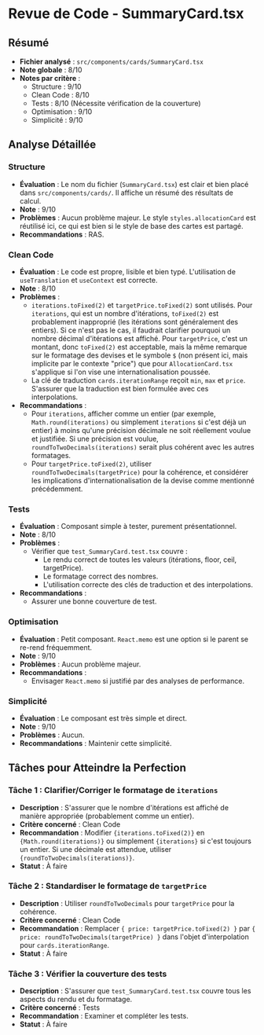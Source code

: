 # Revue de Code - SummaryCard.tsx

## Résumé
- **Fichier analysé** : `src/components/cards/SummaryCard.tsx`
- **Note globale** : 8/10
- **Notes par critère** :
  - Structure : 9/10
  - Clean Code : 8/10
  - Tests : 8/10 (Nécessite vérification de la couverture)
  - Optimisation : 9/10
  - Simplicité : 9/10

## Analyse Détaillée
### Structure
- **Évaluation** : Le nom du fichier (`SummaryCard.tsx`) est clair et bien placé dans `src/components/cards/`. Il affiche un résumé des résultats de calcul.
- **Note** : 9/10
- **Problèmes** : Aucun problème majeur. Le style `styles.allocationCard` est réutilisé ici, ce qui est bien si le style de base des cartes est partagé.
- **Recommandations** : RAS.

### Clean Code
- **Évaluation** : Le code est propre, lisible et bien typé. L'utilisation de `useTranslation` et `useContext` est correcte.
- **Note** : 8/10
- **Problèmes** :
    - `iterations.toFixed(2)` et `targetPrice.toFixed(2)` sont utilisés. Pour `iterations`, qui est un nombre d'itérations, `toFixed(2)` est probablement inapproprié (les itérations sont généralement des entiers). Si ce n'est pas le cas, il faudrait clarifier pourquoi un nombre décimal d'itérations est affiché. Pour `targetPrice`, c'est un montant, donc `toFixed(2)` est acceptable, mais la même remarque sur le formatage des devises et le symbole `$` (non présent ici, mais implicite par le contexte "price") que pour `AllocationCard.tsx` s'applique si l'on vise une internationalisation poussée.
    - La clé de traduction `cards.iterationRange` reçoit `min`, `max` et `price`. S'assurer que la traduction est bien formulée avec ces interpolations.
- **Recommandations** :
    - Pour `iterations`, afficher comme un entier (par exemple, `Math.round(iterations)` ou simplement `iterations` si c'est déjà un entier) à moins qu'une précision décimale ne soit réellement voulue et justifiée. Si une précision est voulue, `roundToTwoDecimals(iterations)` serait plus cohérent avec les autres formatages.
    - Pour `targetPrice.toFixed(2)`, utiliser `roundToTwoDecimals(targetPrice)` pour la cohérence, et considérer les implications d'internationalisation de la devise comme mentionné précédemment.

### Tests
- **Évaluation** : Composant simple à tester, purement présentationnel.
- **Note** : 8/10
- **Problèmes** :
    - Vérifier que `test_SummaryCard.test.tsx` couvre :
        - Le rendu correct de toutes les valeurs (itérations, floor, ceil, targetPrice).
        - Le formatage correct des nombres.
        - L'utilisation correcte des clés de traduction et des interpolations.
- **Recommandations** :
    - Assurer une bonne couverture de test.

### Optimisation
- **Évaluation** : Petit composant. `React.memo` est une option si le parent se re-rend fréquemment.
- **Note** : 9/10
- **Problèmes** : Aucun problème majeur.
- **Recommandations** :
    - Envisager `React.memo` si justifié par des analyses de performance.

### Simplicité
- **Évaluation** : Le composant est très simple et direct.
- **Note** : 9/10
- **Problèmes** : Aucun.
- **Recommandations** : Maintenir cette simplicité.

## Tâches pour Atteindre la Perfection
### Tâche 1 : Clarifier/Corriger le formatage de `iterations`
- **Description** : S'assurer que le nombre d'itérations est affiché de manière appropriée (probablement comme un entier).
- **Critère concerné** : Clean Code
- **Recommandation** : Modifier `{iterations.toFixed(2)}` en `{Math.round(iterations)}` ou simplement `{iterations}` si c'est toujours un entier. Si une décimale est attendue, utiliser `{roundToTwoDecimals(iterations)}`.
- **Statut** : À faire

### Tâche 2 : Standardiser le formatage de `targetPrice`
- **Description** : Utiliser `roundToTwoDecimals` pour `targetPrice` pour la cohérence.
- **Critère concerné** : Clean Code
- **Recommandation** : Remplacer `{ price: targetPrice.toFixed(2) }` par `{ price: roundToTwoDecimals(targetPrice) }` dans l'objet d'interpolation pour `cards.iterationRange`.
- **Statut** : À faire

### Tâche 3 : Vérifier la couverture des tests
- **Description** : S'assurer que `test_SummaryCard.test.tsx` couvre tous les aspects du rendu et du formatage.
- **Critère concerné** : Tests
- **Recommandation** : Examiner et compléter les tests.
- **Statut** : À faire 